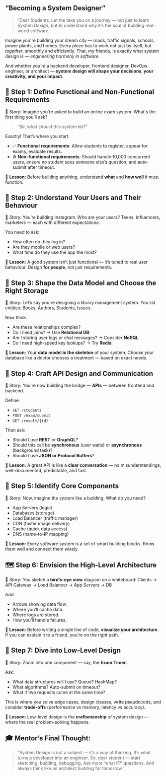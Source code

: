 ## **“Becoming a System Designer”**

> “Dear Students,
> Let me take you on a journey — not just to learn *System Design*, but to understand why it’s the soul of building real-world software.

Imagine you're building your dream city — roads, traffic signals, schools, power plants, and homes. Every piece has to work not just by itself, but *together*, smoothly and efficiently. That, my friends, is exactly what system design is — *engineering harmony in software*.

And whether you’re a backend developer, frontend designer, DevOps engineer, or architect — **system design will shape your decisions, your creativity, and your impact**.

## 🏁 Step 1: **Define Functional and Non-Functional Requirements**

📌 *Story:*
Imagine you're asked to build an online exam system. What's the first thing you’ll ask?

> “Sir, what should this system do?”

Exactly! That’s where you start.

* ✅ **Functional requirements**: Allow students to register, appear for exams, evaluate results.
* ⚙️ **Non-functional requirements**: Should handle 10,000 concurrent users, ensure no student sees someone else’s question, and auto-submit after timeout.

🎯 **Lesson:**
Before building anything, understand **what** and **how well** it must function.

## 👥 Step 2: **Understand Your Users and Their Behaviour**

📌 *Story:*
You’re building Instagram. Who are your users? Teens, influencers, marketers — each with different expectations.

You need to ask:

* How often do they log in?
* Are they mobile or web users?
* What time do they use the app the most?

🎯 **Lesson:**
A good system isn’t just functional — it’s tuned to real user behaviour. Design **for people**, not just requirements.

## 🧩 Step 3: **Shape the Data Model and Choose the Right Storage**

📌 *Story:*
Let’s say you're designing a library management system. You list entities: Books, Authors, Students, Issues.

Now think:

* Are these relationships complex?
* Do I need joins? → Use **Relational DB**.
* Am I storing user logs or chat messages? → Consider **NoSQL**.
* Do I need high-speed key lookups? → Try **Redis**.

🎯 **Lesson:**
Your **data model is the skeleton** of your system. Choose your database like a doctor chooses a treatment — based on exact needs.

## 📡 Step 4: **Craft API Design and Communication**

📌 *Story:*
You’re now building the bridge — **APIs** — between frontend and backend.

Define:

* `GET /students`
* `POST /exam/submit`
* `GET /result/{id}`

Then ask:

* Should I use **REST** or **GraphQL**?
* Should this call be **synchronous** (user waits) or **asynchronous** (background task)?
* Should I use **JSON or Protocol Buffers**?

🎯 **Lesson:**
A great API is like a **clear conversation** — no misunderstandings, well-documented, predictable, and fast.

## 🧱 Step 5: **Identify Core Components**

📌 *Story:*
Now, imagine the system like a building. What do you need?

* App Servers (logic)
* Databases (storage)
* Load Balancer (traffic manager)
* CDN (faster image delivery)
* Cache (quick data access)
* DNS (name-to-IP mapping)

🎯 **Lesson:**
Every software system is a set of smart building blocks. Know them well and connect them wisely.

## 🗺️ Step 6: **Envision the High-Level Architecture**

📌 *Story:*
You sketch a **bird’s-eye view** diagram on a whiteboard:
Clients → API Gateway → Load Balancer → App Servers → DB

Add:

* Arrows showing data flow.
* Where you’ll cache data.
* Where logs are stored.
* How you’ll handle failures.

🎯 **Lesson:**
Before writing a single line of code, **visualize your architecture**. If you can explain it to a friend, you're on the right path.

## 🔬 Step 7: **Dive into Low-Level Design**

📌 *Story:*
Zoom into one component — say, the **Exam Timer**.

Ask:

* What data structures will I use? Queue? HashMap?
* What algorithms? Auto-submit on timeout?
* What if two requests come at the same time?

This is where you solve edge cases, design classes, write pseudocode, and consider **trade-offs** (performance vs memory, latency vs accuracy).

🎯 **Lesson:**
Low-level design is the **craftsmanship** of system design — where the real problem-solving happens.

## 🎓 Mentor’s Final Thought:

> “System Design is not a subject — it’s a way of thinking.
> It’s what turns a developer into an engineer.
> So, dear student — start sketching, building, debugging.
> Ask more ‘what if?’ questions. And always think like an architect building for tomorrow.”


